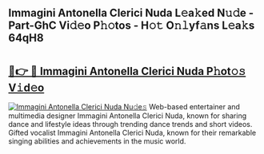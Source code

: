 ## Immagini Antonella Clerici Nuda L𝚎a𝚔ed N𝚞𝚍e - Part-GhC Vi𝚍𝚎o P𝚑𝚘tos - H𝚘𝚝 O𝚗𝚕yf𝚊ns L𝚎a𝚔s 64qH8

# <h2><a href="http://kf9l51y.oniu.top/?m=Immagini+Antonella+Clerici+Nuda">🔗👉 🔴 Immagini Antonella Clerici Nuda P𝚑ot𝚘𝚜 V𝚒d𝚎o</a></h2>

[![Immagini Antonella Clerici Nuda Nu𝚍e𝚜](https://i.imgur.com/0qMVB7G.gif)](http://kf9l51y.oniu.top/?m=Immagini+Antonella+Clerici+Nuda)
Web-based entertainer and multimedia designer Immagini Antonella Clerici Nuda, known for sharing dance and lifestyle ideas through trending dance trends and short videos. Gifted vocalist Immagini Antonella Clerici Nuda, known for their remarkable singing abilities and achievements in the music world.  
